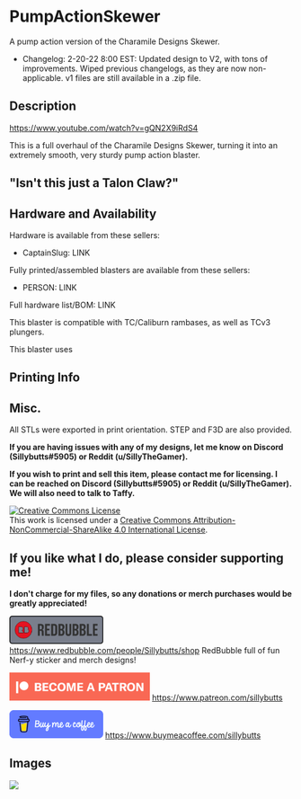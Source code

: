# PumpActionSkewer
A pump action version of the Charamile Designs Skewer.

- Changelog: 2-20-22 8:00 EST: Updated design to V2, with tons of improvements. Wiped previous changelogs, as they are now non-applicable. v1 files are still available in a .zip file.

## Description

https://www.youtube.com/watch?v=gQN2X9iRdS4

This is a full overhaul of the Charamile Designs Skewer, turning it into an extremely smooth, very sturdy pump action blaster.


## "Isn't this just a Talon Claw?"


## Hardware and Availability

Hardware is available from these sellers:
- CaptainSlug: LINK

Fully printed/assembled blasters are available from these sellers:
- PERSON: LINK

Full hardware list/BOM: LINK

This blaster is compatible with TC/Caliburn rambases, as well as TCv3 plungers. 

This blaster uses 

## Printing Info


## Misc.

All STLs were exported in print orientation. STEP and F3D are also provided.

**If you are having issues with any of my designs, let me know on Discord (Sillybutts#5905) or Reddit (u/SillyTheGamer).**

**If you wish to print and sell this item, please contact me for licensing. I can be reached on Discord (Sillybutts#5905) or Reddit (u/SillyTheGamer). We will also need to talk to Taffy.**

<a rel="license" href="http://creativecommons.org/licenses/by-nc-sa/4.0/"><img alt="Creative Commons License" style="border-width:0" src="https://i.creativecommons.org/l/by-nc-sa/4.0/88x31.png" /></a><br />This work is licensed under a <a rel="license" href="http://creativecommons.org/licenses/by-nc-sa/4.0/">Creative Commons Attribution-NonCommercial-ShareAlike 4.0 International License</a>.


## If you like what I do, please consider supporting me!

**I don't charge for my files, so any donations or merch purchases would be greatly appreciated!**

<a href="https://www.redbubble.com/people/Sillybutts/shop/"><img alt="RedBubble Button" style="border-width:0" src="GHimages/RedbubbleButton.png" height="50" /></a> https://www.redbubble.com/people/Sillybutts/shop RedBubble full of fun Nerf-y sticker and merch designs!  

<a href="https://www.patreon.com/sillybutts/"><img alt="Patreon Button" style="border-width:0" src="GHimages/PatreonButton.png" height="50" /></a> https://www.patreon.com/sillybutts 

<a href="https://www.buymeacoffee.com/sillybutts/"><img alt="BuyMeACoffee Button" style="border-width:0" src="GHimages/buymeacoffeeButton2.png" height="50" /></a> https://www.buymeacoffee.com/sillybutts 




## Images

<img src="GHimages/" width="500">
